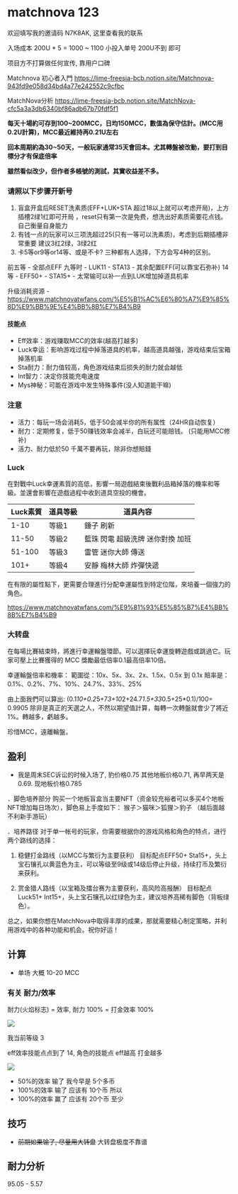 
# matchnova 123

欢迎填写我的邀请码 N7K8AK, 这里查看我的联系


入场成本 200U * 5 = 1000 ~ 1100
小投入单号 200U不到 即可

项目方不打算做任何宣传, 靠用户口碑

Matchnova 初心者入門
https://lime-freesia-bcb.notion.site/Matchnova-943fd9e058d34bd4a77e242552c9cfbc

MatchNova分析
https://lime-freesia-bcb.notion.site/MatchNova-cfc5a3a3db6340bf86adb67b70fdf5f1



**每天十場約可存到100~200MCC，日均150MCC，數值為保守估計。(MCC用0.2U計算)，MCC最近維持再0.21U左右**

**回本周期約為30~50天，一般玩家通常35天會回本。尤其轉盤被改動，要打到目標分才有保底倍率**

**雖然看似改少，但作者多帳號的測試，其實收益差不多。**

### 请照以下步骤开新号

1. 盲盒开盒后RESET洗素质(EFF+LUK+STA 超过18以上就可以考虑开局)，上方插槽2绿1红即可开局 ，reset只有第一次是免费，想洗出好素质需要花点钱。自己衡量自身能力
2. 有钱一点的玩家可以三项洗超过25(只有一等可以洗素质)，考虑到后期插槽非常重要 建议3红2绿，3绿2红
3. 卡5等or9等or14等、或是不卡? 三种都有人选择，下方会写4种的区别。
   
前五等
    - 全部点EFF
九等时
    - LUK11
    - STA13
    - 其余配置EFF(可以靠宝石弥补)
14等
    - EFF50+
    - STA15+
    - 太常输可以补一点到LUK增加掉道具机率

升级消耗资源 - https://www.matchnovatwfans.com/%E5%B1%AC%E6%80%A7%E9%85%8D%E9%BB%9E%E4%BB%8B%E7%B4%B9

#### 技能点
- Eff效率：游戏赚取MCC的效率(越高打越多)
- Luck幸运：影响游戏过程中掉落道具的机率，越高道具越强，游戏结束后宝箱掉落机率
- Sta耐力：耐力值较高，角色游戏结束后损失的耐力就会越低
- Int智力：决定你技能充电速度
- Mys神秘：可能在游戏中发生特殊事件(没人知道能干嘛)

### 注意
- 活力：每玩一场会消耗5，低于50会减半你的所有属性（24HR自动恢复）
- 耐力：定期修复，低于50赚钱效率会减半，白玩还可能赔钱。 (只能用MCC修补)
- 活力、耐力低於50 千萬不要再玩，除非你想賠錢


### Luck 

在對戰中Luck幸運素質的高低，影響一局遊戲結束後戰利品箱掉落的機率和等級。並還會影響在遊戲過程中收到道具空投的機會。

| Luck素質 | 道具等級 | 道具內容                          |
| -------- | -------- | --------------------------------- |
| 1-10     | 等級1    | 錘子 刷新                         |
| 11-50    | 等級2    | 藍珠 閃電 超級洗牌 迷你對換  加班 |
| 51-100   | 等級3    | 雷管 迷你大師  傳送               |
| 101+     | 等級4    | 安靜  梅林大師  炸彈快遞          |

在有限的屬性點下，更需要合理進行分配幸運屬性到特定位階，來培養一個強力的角色。

https://www.matchnovatwfans.com/%E9%81%93%E5%85%B7%E4%BB%8B%E7%B4%B9

### 大转盘

在每場比賽結束時，將進行幸運輪盤環節。可以選擇玩幸運旋轉遊戲或跳過它。玩家可壓上比賽獲得的 MCC 獎勵最低倍率0.1最高倍率10倍。

幸運輪盤倍率和機率：
範圍從：10x、5x、3x、2x、1.5x、0.5x 到 0.1x
賠率是：0.1%、0.2%、7%、10%、24.7%、33%、25%

由上面我們可以算出:
(0.1*10+0.2*5+7*3+10*2+24.7*1.5+33*0.5+25*0.1)/100= 0.9905
除非是真正的天選之人，不然以期望值計算，每轉一次轉盤就會少了將近1%。轉越多，虧越多。

珍惜MCC，遠離輪盤。




## 盈利
- 我是周末SEC诉讼的时候入场了, 豹价格0.75 其他地板价格0.71, 再早两天是0.69. 现地板价格0.785

．脚色培养部分
购买一个地板盲盒当主要NFT（资金较充裕者可以多买4个地板NFT增加每日场次），脚色易上手度如下：
猴子＞猫咪＞狐狸＞豹子  （越后面越不利新手游玩）

．培养路径
对于单一帐号的玩家，你需要根据你的游戏风格和角色的特点，进行两个路线的选择：
1. 稳健打金路线（以MCC与繁衍为主要获利）
目标配点EFF50+ Sta15+，头上宝石镶孔以黄蓝色为主，可以等级至9级或14级后停止升级，持续打币及繁衍来获利。

2. 赏金猎人路线（以宝箱及擂台赛为主要获利，高风险高报酬）
目标配点Luck51+ Int15+，头上宝石镶孔以红绿色为主，建议培养高稀有脚色（背板绿色）。

总之，如果你想在MatchNova中取得丰厚的成果，那就需要精心制定策略，并利用游戏中的各种功能和机会。祝你好运！

## 计算
- 单场 大概 10-20 MCC

### 有关 耐力/效率

耐力(火焰标志) = 效率, 耐力 100% = 打金效率 100%

![](58-54-15-14-06-2023.png)

我当前等级 3  

eff效率技能点点到了 14, 角色的技能点 eff越高 打金越多

![](16-55-15-14-06-2023.png)

- 50%的效率  输了 我今早是 5个多币
- 100%的效率 输了 应该有 10个币
所以 
- 100%的效率 赢了 应该有 20个币 至少

## 技巧
- ~~前期如果输了, 尽量用大转盘~~ 大转盘极度不靠谱

## 耐力分析

95.05 - 5.57